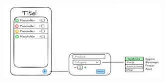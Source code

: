 ![image](https://github.com/Kalbskinder/ShoppingApp/blob/main/Screenshot%202025-09-02%20084409.png)
